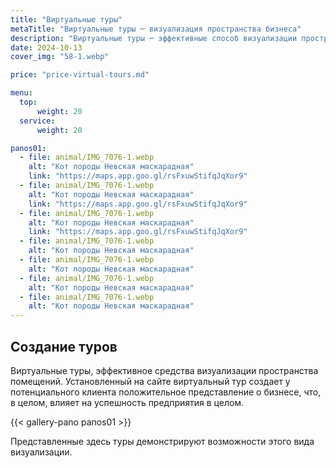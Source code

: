 ```yaml
---
title: "Виртуальные туры"
metaTitle: "Виртуальные туры ─ визуализация пространства бизнеса"
description: "Виртуальные туры ─ эффективные способ визуализации пространства. Виртуальный тур, установленный на вашем корпоративном сайте, позволяет потенциальному клиенту создать положительный образ вашего бизнеса"
date: 2024-10-13
cover_img: "58-1.webp"

price: "price-virtual-tours.md"

menu:
  top:
      weight: 20
  service:
      weight: 20

panos01:
  - file: animal/IMG_7076-1.webp
    alt: "Кот породы Невская маскарадная"
    link: "https://maps.app.goo.gl/rsFxuwStifqJqXor9"
  - file: animal/IMG_7076-1.webp
    alt: "Кот породы Невская маскарадная"
    link: "https://maps.app.goo.gl/rsFxuwStifqJqXor9"
  - file: animal/IMG_7076-1.webp
    alt: "Кот породы Невская маскарадная"
    link: "https://maps.app.goo.gl/rsFxuwStifqJqXor9"
  - file: animal/IMG_7076-1.webp
    alt: "Кот породы Невская маскарадная"
  - file: animal/IMG_7076-1.webp
    alt: "Кот породы Невская маскарадная"
  - file: animal/IMG_7076-1.webp
    alt: "Кот породы Невская маскарадная"
  - file: animal/IMG_7076-1.webp
    alt: "Кот породы Невская маскарадная"
---
```


## Создание туров

Виртуальные туры, эффективное средства визуализации пространства помещений. Установленный на сайте виртуальный тур создает у потенциального клиента положительное представление о бизнесе, что, в целом, влияет на успешность предприятия в целом.

{{< gallery-pano panos01 >}}

Представленные здесь туры демонстрируют возможности этого вида визуализации.  
